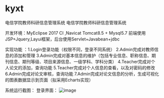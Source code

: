 # kyxt
电信学院教师科研信息管理系统
电信学院教师科研信息管理系统


开发环境：MyEclipse 2017 CI ,Navicat 
         Tomcat8.5 + Mysql5.7
         前端使用JSP+Jquery,Layui框架，后台使用Servlet+Javabean+jdbc


实现功能 ：1.Login登录功能（权限不同，登录不同系统）
          2.Admin完成对教师信息的添加和管理
          3.Admin完成对基本信息的维护（包括专业信息、职称信息、期刊信息、期刊等级、项目来源信息、一级学科、学科分类）
          4.Teacher完成对个人论文的添加，查询功能
          5.Teacher完成对个人信息的查看，以及对密码的修改
          6.Admin完成对论文审核，查询功能
          7.Admin完成对论文信息的分析，生成可视化的图表数据显示到页面（拟采用Echarts实现）
		  
系统运行截图：
登录界面：
![image](https://github.com/QiqiM/kyxt/raw/master/RunPicture/Login.PNG)


